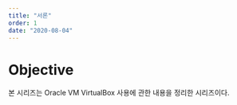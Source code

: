 ```yaml
---
title: "서론"
order: 1
date: "2020-08-04"
---
```


# Objective

본 시리즈는 Oracle VM VirtualBox 사용에 관한 내용을 정리한 시리즈이다.